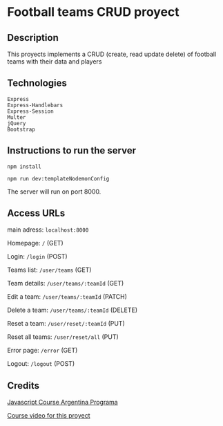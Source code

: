 # Football teams CRUD proyect
## Description

This proyects implements a CRUD (create, read update delete) of football teams with their data and players

## Technologies

    Express
    Express-Handlebars
    Express-Session
    Multer
    jQuery
    Bootstrap

## Instructions to run the server

`npm install`

`npm run dev:templateNodemonConfig`

The server will run on port 8000.

## Access URLs
main adress: `localhost:8000`

Homepage: `/` (GET)

Login: `/login` (POST)

Teams list: `/user/teams` (GET)

Team details: `/user/teams/:teamId` (GET)

Edit a team: `/user/teams/:teamId` (PATCH)

Delete a team: `/user/teams/:teamId` (DELETE)

Reset a team: `/user/reset/:teamId` (PUT) 

Reset all teams: `/user/reset/all` (PUT)

Error page: `/error` (GET)

Logout: `/logout` (POST)

## Credits
[Javascript Course Argentina Programa](https://argentinaprograma.com/)

[Course video for this proyect](https://www.youtube.com/watch?v=8LxxQeNCu4U&list=PLs73pLtDNXD893LSF8fP-EfZbGWMECmnc&index=17)
